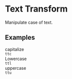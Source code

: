 # Text Transform

Manipulate case of text.

## Examples

<div class="pa3 ba b-gray-300 mb4">
    <div class="row">
        <div class="col m:w-1/3 mb3 m:mb0">
            <div class="bg-gray-200 pa2 ttc">capitalize</div>
            <code class="mt1 clipboard">ttc</code>
        </div>
        <div class="col m:w-1/3 mb3 m:mb0">
            <div class="bg-gray-200 pa2 ttl">Lowercase</div>
            <code class="mt1 clipboard">ttl</code>
        </div>
        <div class="col m:w-1/3">
            <div class="bg-gray-200 pa2 ttu">uppercase</div>
            <code class="mt1 clipboard">ttu</code>
        </div>
    </div>
</div>